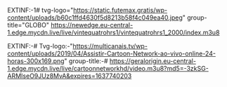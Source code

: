 EXTINF:-1# tvg-logo="https://static.futemax.gratis/wp-content/uploads/b60c1ffd4630f5d8213b58f4c049ea40.jpeg"
group-title="GLOBO"
https://newedge.eu-central-1.edge.mycdn.live/live/vintequatrohrs1/vintequatrohrs1_2000/index.m3u8

EXTINF:-#
Tvg-logo:-"https://multicanais.tv/wp-content/uploads/2019/04/Assistir-Cartoon-Network-ao-vivo-online-24-horas-300x169.png"
group-title:-#
https://geralorigin.eu-central-1.edge.mycdn.live/live/cartoonnetworkhd/video.m3u8?md5=-3zkSG-ARMIseO9JUz8MvA&expires=1637740203
